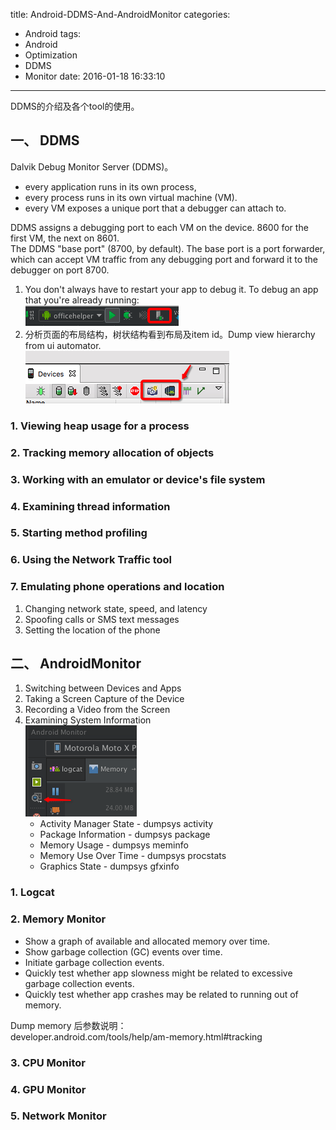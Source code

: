 title: Android-DDMS-And-AndroidMonitor
categories:
  - Android
tags:
  - Android
  - Optimization
  - DDMS
  - Monitor
date: 2016-01-18 16:33:10
---
DDMS的介绍及各个tool的使用。

## 一、 DDMS
Dalvik Debug Monitor Server (DDMS)。

* every application runs in its own process,
* every process runs in its own virtual machine (VM).
* every VM exposes a unique port that a debugger can attach to.


DDMS assigns a debugging port to each VM on the device. 8600 for the first VM, the next on 8601.    
The DDMS "base port" (8700, by default). The base port is a port forwarder, which can accept VM traffic from any debugging port and forward it to the debugger on port 8700. 


1. You don't always have to restart your app to debug it. To debug an app that you're already running:    
![](https://github.com/ccSun/hexoBlogOnGitHub/blob/master/source/_posts/android-ddms-and-monitor/ddms_connect.png?raw=true)
2. 分析页面的布局结构，树状结构看到布局及item id。Dump view hierarchy from ui automator.    
![](https://github.com/ccSun/hexoBlogOnGitHub/blob/master/source/_posts/android-ddms-and-monitor/view_hierarchy.png?raw=true)

### 1. Viewing heap usage for a process
### 2. Tracking memory allocation of objects
### 3. Working with an emulator or device's file system
### 4. Examining thread information
### 5. Starting method profiling
### 6. Using the Network Traffic tool
### 7. Emulating phone operations and location
1. Changing network state, speed, and latency
2. Spoofing calls or SMS text messages
3. Setting the location of the phone

## 二、 AndroidMonitor
 1. Switching between Devices and Apps 
 2. Taking a Screen Capture of the Device 
 3. Recording a Video from the Screen 
 4. Examining System Information     
 ![](https://github.com/ccSun/hexoBlogOnGitHub/blob/master/source/_posts/android-ddms-and-monitor/system_info.png?raw=true)
    * Activity Manager State - dumpsys activity
    * Package Information - dumpsys package
    * Memory Usage - dumpsys meminfo
    * Memory Use Over Time - dumpsys procstats
    * Graphics State - dumpsys gfxinfo
    
### 1. Logcat
### 2. Memory Monitor
* Show a graph of available and allocated memory over time.
* Show garbage collection (GC) events over time.
* Initiate garbage collection events.
* Quickly test whether app slowness might be related to excessive garbage collection events.
* Quickly test whether app crashes may be related to running out of memory.   

Dump memory 后参数说明：    
developer.android.com/tools/help/am-memory.html#tracking

### 3. CPU Monitor
### 4. GPU Monitor
### 5. Network Monitor